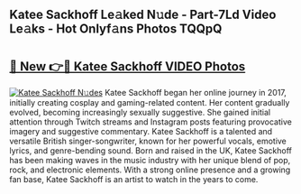 ## Katee Sackhoff Le𝚊ked N𝚞de - Part-7Ld Video Le𝚊ks - Hot Onlyf𝚊ns Photos TQQpQ

# <h2><a href="http://ac18111.deff.icu/?id=Katee+Sackhoff">🔗 New 👉🔴 Katee Sackhoff VIDEO Photos</a></h2>

[![Katee Sackhoff N𝚞des](https://i.imgur.com/rIISA9y.gif)](http://ac18111.deff.icu/?id=Katee+Sackhoff)
Katee Sackhoff began her online journey in 2017, initially creating cosplay and gaming-related content. Her content gradually evolved, becoming increasingly sexually suggestive. She gained initial attention through Twitch streams and Instagram posts featuring provocative imagery and suggestive commentary. Katee Sackhoff is a talented and versatile British singer-songwriter, known for her powerful vocals, emotive lyrics, and genre-bending sound. Born and raised in the UK, Katee Sackhoff has been making waves in the music industry with her unique blend of pop, rock, and electronic elements. With a strong online presence and a growing fan base, Katee Sackhoff is an artist to watch in the years to come.
